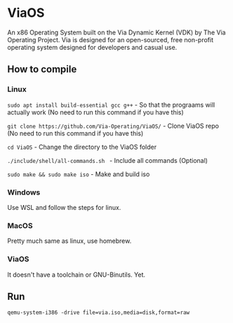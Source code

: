 # ViaOS
An x86 Operating System built on the Via Dynamic Kernel (VDK) by The Via Operating Project. Via is designed for an open-sourced, free non-profit operating system designed for developers and casual use.

## How to compile
### Linux
``` sudo apt install build-essential gcc g++ ``` - So that the prograams will actually work (No need to run this command if you have this)

``` git clone https://github.com/Via-Operating/ViaOS/ ``` - Clone ViaOS repo (No need to run this command if you have this)

``` cd ViaOS ``` - Change the directory to the ViaOS folder

```./include/shell/all-commands.sh ``` - Include all commands (Optional)

``` sudo make && sudo make iso ``` - Make and build iso

### Windows
Use WSL and follow the steps for linux.

### MacOS
Pretty much same as linux, use homebrew.

### ViaOS
It doesn't have a toolchain or GNU-Binutils. Yet.

## Run
```qemu-system-i386 -drive file=via.iso,media=disk,format=raw```
